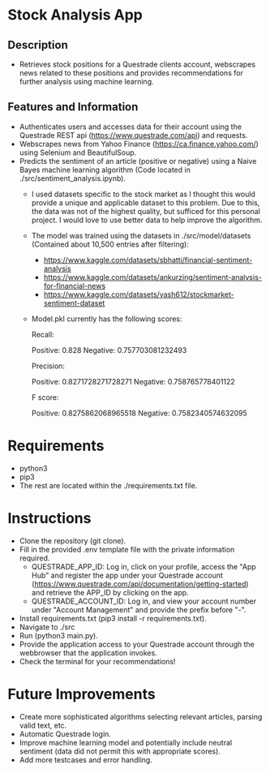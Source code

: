 # Stock Analysis App

## Description

- Retrieves stock positions for a Questrade clients account, webscrapes news related to these positions and 
provides recommendations for further analysis using machine learning.

## Features and Information

- Authenticates users and accesses data for their account using the Questrade REST api (https://www.questrade.com/api) and requests.
- Webscrapes news from Yahoo Finance (https://ca.finance.yahoo.com/) using Selenium and BeautifulSoup.
- Predicts the sentiment of an article (positive or negative) using a Naive Bayes machine learning algorithm (Code located in ./src/sentiment_analysis.ipynb).
    - I used datasets specific to the stock market as I thought this would provide a unique and applicable dataset to this problem. Due to this, the data
    was not of the highest quality, but sufficed for this personal project. I would love to use better data to help improve the algorithm.
    - The model was trained using the datasets in ./src/model/datasets (Contained about 10,500 entries after filtering): 
        - https://www.kaggle.com/datasets/sbhatti/financial-sentiment-analysis
        - https://www.kaggle.com/datasets/ankurzing/sentiment-analysis-for-financial-news
        - https://www.kaggle.com/datasets/yash612/stockmarket-sentiment-dataset
    - Model.pkl currently has the following scores:
        
        Recall:

        Positive:  0.828
        Negative:  0.757703081232493


        Precision:

        Positive:  0.8271728271728271
        Negative:  0.758765778401122


        F score:

        Positive:  0.8275862068965518
        Negative:  0.7582340574632095

# Requirements

- python3
- pip3
- The rest are located within the ./requirements.txt file.

# Instructions

- Clone the repository (git clone).
- Fill in the provided .env template file with the private information required.
    - QUESTRADE_APP_ID: Log in, click on your profile, access the "App Hub" and register the app under your 
    Questrade account (https://www.questrade.com/api/documentation/getting-started) and retrieve the APP_ID by clicking on the app.
    - QUESTRADE_ACCOUNT_ID: Log in, and view your account number under "Account Management" and provide the prefix before "-".
- Install requirements.txt (pip3 install -r requirements.txt).
- Navigate to ./src
- Run (python3 main.py).
- Provide the application access to your Questrade account through the webbrowser that the application invokes.
- Check the terminal for your recommendations!

# Future Improvements

- Create more sophisticated algorithms selecting relevant articles, parsing valid text, etc.
- Automatic Questrade login.
- Improve machine learning model and potentially include neutral sentiment (data did not permit this with appropriate scores).
- Add more testcases and error handling.
